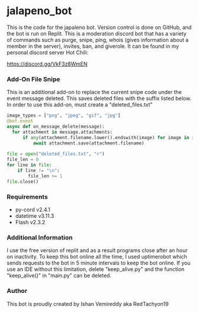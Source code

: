 # jalapeno_bot
This is the code for the japaleno bot. Version control is done on GitHub, and the bot is run on Replit. This is a moderation discord bot that has a variety of commands such as purge, snipe, ping, whois (gives information about a member in the server), invites, ban, and giverole. It can be found in my personal discord server Hot Chili:

https://discord.gg/VkF3z8WmEN

### Add-On File Snipe
This is an additional add-on to replace the current snipe code under the event message deleted. This saves deleted files with the suffix listed below.
In order to use this add-on, must create a "deleted_files.txt"

``` python
image_types = ["png", "jpeg", "gif", "jpg"]
@bot.event
async def on_message_delete(message):
  for attachment in message.attachments:
      if any(attachment.filename.lower().endswith(image) for image in image_types):
          await attachment.save(attachment.filename)
          
file = open("deleted_files.txt", "r")
file_len = 0
for line in file:
    if line != "\n":
        file_len += 1
file.close()
```
### Requirements
* py-cord v2.4.1
* datetime v3.11.3
* Flash v2.3.2

### Additional Information
I use the free version of replit and as a result programs close after an hour on inactivity. To keep this bot online all the time, I used uptimerobot which sends requests to the bot in 5 minute intervals to keep the bot online. If you use an IDE without this limitation, delete "keep_alive.py" and the function "keep_alive()" in "main.py" can be deleted.

### Author
This bot is proudly created by Ishan Vemireddy aka RedTachyon19
